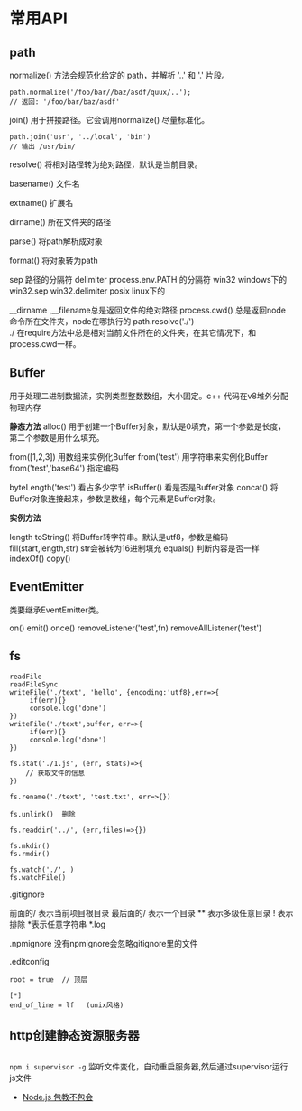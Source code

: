 # 常用API

## path

normalize() 方法会规范化给定的 path，并解析 '..' 和 '.' 片段。

```
path.normalize('/foo/bar//baz/asdf/quux/..');
// 返回: '/foo/bar/baz/asdf'
```

join() 用于拼接路径。它会调用normalize() 尽量标准化。

```
path.join('usr', '../local', 'bin')
// 输出 /usr/bin/
```

resolve() 将相对路径转为绝对路径，默认是当前目录。

basename() 文件名

extname()  扩展名

dirname() 所在文件夹的路径

parse()  将path解析成对象

format() 将对象转为path

sep  路径的分隔符
delimiter  process.env.PATH 的分隔符
win32  windows下的 win32.sep  win32.delimiter
posix  linux下的


__dirname ,__filename总是返回文件的绝对路径
process.cwd()  总是返回node命令所在文件夹，node在哪执行的
path.resolve('./')  
./ 在require方法中总是相对当前文件所在的文件夹，在其它情况下，和process.cwd一样。

## Buffer

用于处理二进制数据流，实例类型整数数组，大小固定。c++ 代码在v8堆外分配物理内存

**静态方法**
alloc() 用于创建一个Buffer对象，默认是0填充，第一个参数是长度，第二个参数是用什么填充。

from([1,2,3]) 用数组来实例化Buffer
from('test') 用字符串来实例化Buffer
from('test','base64') 指定编码

byteLength('test') 看占多少字节
isBuffer() 看是否是Buffer对象
concat() 将 Buffer对象连接起来，参数是数组，每个元素是Buffer对象。

**实例方法**

length
toString()  将Buffer转字符串。默认是utf8，参数是编码
fill(start,length,str)  str会被转为16进制填充
equals()   判断内容是否一样
indexOf()
copy()

## EventEmitter

类要继承EventEmitter类。

on()
emit()
once()
removeListener('test',fn)
removeAllListener('test')

## fs
```
readFile
readFileSync
writeFile('./text', 'hello', {encoding:'utf8},err=>{
     if(err){}
     console.log('done')
})
writeFile('./text',buffer, err=>{
     if(err){}
     console.log('done')
})

fs.stat('./1.js', (err, stats)=>{
    // 获取文件的信息
})

fs.rename('./text', 'test.txt', err=>{})

fs.unlink()  删除

fs.readdir('../', (err,files)=>{})

fs.mkdir()
fs.rmdir()

fs.watch('./', )
fs.watchFile()
```


.gitignore

前面的/ 表示当前项目根目录
最后面的/ 表示一个目录
** 表示多级任意目录
! 表示排除
*表示任意字符串   *.log

.npmignore  没有npmignore会忽略gitignore里的文件

.editconfig

```
root = true  // 顶层

[*]
end_of_line = lf   (unix风格)
```




## http创建静态资源服务器

```

```
`npm i supervisor -g` 监听文件变化，自动重启服务器,然后通过supervisor运行js文件











- [Node.js 包教不包会](https://github.com/alsotang/node-lessons)












